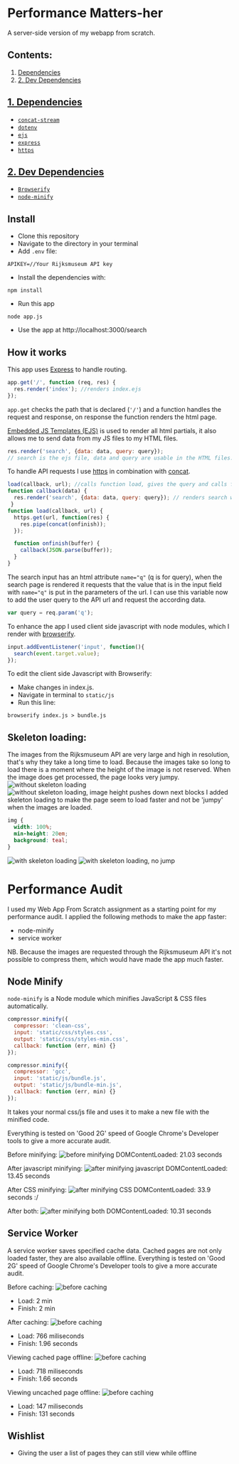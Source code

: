 # Performance Matters-her
A server-side version of my webapp from scratch.

## Contents:
1. [Dependencies](#dependencies)
2. [2. Dev Dependencies](#devdependencies)

## [1. Dependencies](#dependencies)
+ [`concat-stream`](https://www.npmjs.com/package/concat-stream)
+ [`dotenv`](https://www.npmjs.com/package/dotenv)
+ [`ejs`](https://www.npmjs.com/package/ejs)
+ [`express`](https://www.npmjs.com/package/express)
+ [`https`](https://www.npmjs.com/package/https)

## [2. Dev Dependencies](#devdependencies)
+ [`Browserify`](https://www.npmjs.com/package/browserify)
+ [`node-minify`](https://www.npmjs.com/package/node-minify)

## Install
- Clone this repository
- Navigate to the directory in your terminal
- Add `.env` file:
```.env
APIKEY=//Your Rijksmuseum API key
```
- Install the dependencies with:
```
npm install
```
- Run this app 
```
node app.js
```
- Use the app at http://localhost:3000/search

## How it works
This app uses [Express](https://www.npmjs.com/package/express) to handle routing. 
```javascript
app.get('/', function (req, res) {
  res.render('index'); //renders index.ejs
});
```
`app.get` checks the path that is declared (`'/'`) and a function handles the request and response, on response the function renders the html page.

[Embedded JS Templates (EJS)](https://www.npmjs.com/package/ejs) is used to render all html partials, it also allows me to send data from my JS files to my HTML files.
```javascript
res.render('search', {data: data, query: query});
// search is the ejs file, data and query are usable in the HTML files.
```

To handle API requests I use [https](https://www.npmjs.com/package/https) in combination with [concat](https://www.npmjs.com/package/concat-stream).
```javascript
load(callback, url); //calls function load, gives the query and calls function callback
function callback(data) {
  res.render('search', {data: data, query: query}); // renders search with an object, these properties are now accessible in index.ejs
 }
function load(callback, url) {
  https.get(url, function(res) {
    res.pipe(concat(onfinish));
  });

  function onfinish(buffer) {
    callback(JSON.parse(buffer));
  }
}
```

The search input has an html attribute `name="q"` (q is for query), when the search page is rendered it requests that the value that is in the input field with `name="q"` is put in the parameters of the url. I can use this variable now to add the user query to the API url and request the according data.
```javascript
var query = req.param('q');
```

To enhance the app I used client side javascript with node modules, which I render with [browserify](https://www.npmjs.com/package/browserify).
```javascript
input.addEventListener('input', function(){
  search(event.target.value);
});
```

To edit the client side Javascript with Browserify: 
- Make changes in index.js. 
- Navigate in terminal to `static/js`
- Run this line:
```
browserify index.js > bundle.js
```

## Skeleton loading:
The images from the Rijksmuseum API are very large and high in resolution, that's why they take a long time to load. Because the images take so long to load there is a moment where the height of the image is not reserved. When the image does get processed, the page looks very jumpy.
![without skeleton loading](/screenshots/noskeleton1.png) ![without skeleton loading, image height pushes down next blocks](/screenshots/noskeleton-jump.png) 
I added skeleton loading to make the page seem to load faster and not be 'jumpy' when the images are loaded.
```css
img {
  width: 100%;
  min-height: 20em;
  background: teal;
}
```
![with skeleton loading](/screenshots/withskeleton.png)
![with skeleton loading, no jump](/screenshots/nojumpskeleton.png)

# Performance Audit
I used my Web App From Scratch assignment as a starting point for my performance audit. I applied the following methods to make the app faster:
- node-minify
- service worker

NB. Because the images are requested through the Rijksmuseum API it's not possible to compress them, which would have made the app much faster.

## Node Minify
`node-minify` is a Node module which minifies JavaScript & CSS files automatically.
```javascript
compressor.minify({
  compressor: 'clean-css',
  input: 'static/css/styles.css',
  output: 'static/css/styles-min.css',
  callback: function (err, min) {}
});

compressor.minify({
  compressor: 'gcc',
  input: 'static/js/bundle.js',
  output: 'static/js/bundle-min.js',
  callback: function (err, min) {}
});
```
It takes your normal css/js file and uses it to make a new file with the minified code.

Everything is tested on 'Good 2G' speed of Google Chrome's Developer tools to give a more accurate audit.

Before minifying:
![before minifying](/screenshots/nominifying.png)
DOMContentLoaded: 21.03 seconds

After javascript minifying:
![after minifying javascript](/screenshots/minifyjs.png)
DOMContentLoaded: 13.45 seconds

After CSS minifying:
![after minifying CSS](/screenshots/minifycss.png)
DOMContentLoaded: 33.9 seconds :/

After both:
![after minifying both](/screenshots/afterminifying.png)
DOMContentLoaded: 10.31 seconds

## Service Worker
A service worker saves specified cache data. Cached pages are not only loaded faster, they are also available offline.
Everything is tested on 'Good 2G' speed of Google Chrome's Developer tools to give a more accurate audit.

Before caching:
![before caching](/screenshots/normalloadsw.png)
- Load: 2 min
- Finish: 2 min

After caching: 
![before caching](/screenshots/aftercachingsw.png)
- Load: 766 miliseconds
- Finish: 1.96 seconds

Viewing cached page offline:
![before caching](/screenshots/offlinecachedpagesw.png)
- Load: 718 miliseconds
- Finish: 1.66 seconds

Viewing uncached page offline: 
![before caching](/screenshots/offlineversionsw.png)
- Load: 147 miliseconds
- Finish: 131 seconds

## Wishlist
+ Giving the user a list of pages they can still view while offline

